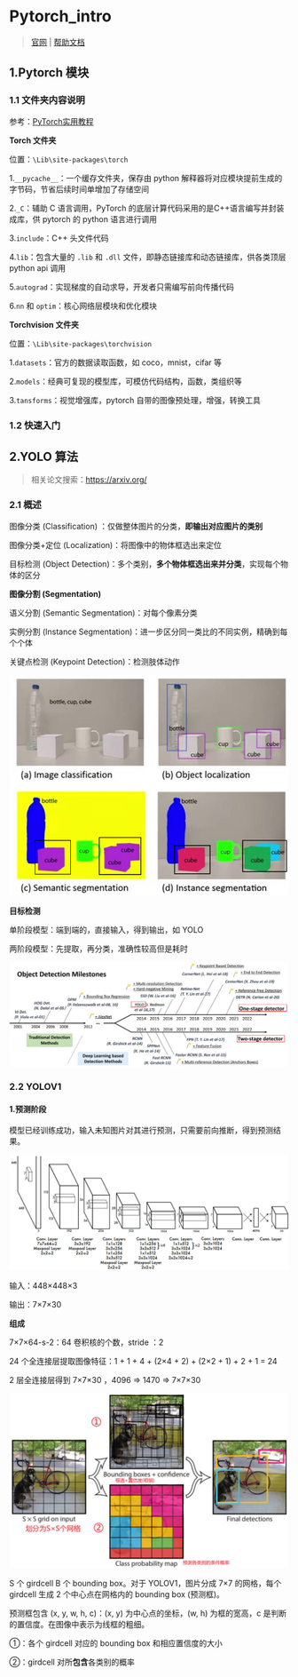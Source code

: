 # Pytorch_intro

> [官网](https://pytorch.org/) | [帮助文档](https://pytorch.org/docs/stable/index.html)

## 1.Pytorch 模块

### 1.1 文件夹内容说明

参考：[PyTorch实用教程](https://tingsongyu.github.io/PyTorch-Tutorial-2nd/chapter-1/1.1-PyTorch-Introduction.html) 

**Torch 文件夹**

位置：`\Lib\site-packages\torch` 

1.`__pycache__`：一个缓存文件夹，保存由 python 解释器将对应模块提前生成的字节码，节省后续时间单增加了存储空间

2.`_C`：辅助 C 语言调用，PyTorch 的底层计算代码采用的是C++语言编写并封装成库，供 pytorch 的 python 语言进行调用

3.`include`：C++ 头文件代码

4.`lib`：包含大量的 `.lib` 和 `.dll` 文件，即静态链接库和动态链接库，供各类顶层 python api 调用

5.`autograd`：实现梯度的自动求导，开发者只需编写前向传播代码

6.`nn` 和 `optim`：核心网络层模块和优化模块

**Torchvision 文件夹**

位置：`\Lib\site-packages\torchvision` 

1.`datasets`：官方的数据读取函数，如 coco，mnist，cifar 等

2.`models`：经典可复现的模型库，可模仿代码结构，函数，类组织等

3.`tansforms`：视觉增强库，pytorch 自带的图像预处理，增强，转换工具

### 1.2 快速入门







## 2.YOLO 算法

> 相关论文搜索：https://arxiv.org/

### 2.1 概述

图像分类 (Classification) ：仅做整体图片的分类，**即输出对应图片的类别**

图像分类+定位 (Localization)：将图像中的物体框选出来定位

目标检测 (Object Detection)：多个类别，**多个物体框选出来并分类**，实现每个物体的区分

**图像分割 (Segmentation)**

语义分割 (Semantic Segmentation)：对每个像素分类

实例分割 (Instance Segmentation)：进一步区分同一类比的不同实例，精确到每个个体

关键点检测 (Keypoint Detection)：检测肢体动作

![](img/03.jpg)

**目标检测**

单阶段模型：端到端的，直接输入，得到输出，如 YOLO

两阶段模型：先提取，再分类，准确性较高但是耗时

![](img/04.jpg)

### 2.2 YOLOV1

#### 1.预测阶段

模型已经训练成功，输入未知图片对其进行预测，只需要前向推断，得到预测结果。

![](img/05.jpg)

输入：448×448×3

输出：7×7×30

**组成**

7×7×64-s-2：64 卷积核的个数，stride ：2

24 个全连接层提取图像特征：1 + 1 + 4 + (2×4 + 2) + (2×2 + 1) + 2 + 1 = 24

2 层全连接层得到 7×7×30 ，4096 => 1470 => 7×7×30

![](img/06.jpg)

S 个 girdcell B 个 bounding box。对于 YOLOV1，图片分成 7×7 的网格，每个 girdcell 生成 2 个中心点在网格内的 bounding box (预测框)。

预测框包含 (x, y, w, h, c)：(x, y) 为中心点的坐标，(w, h) 为框的宽高，c 是判断的置信度。在图像中表示为线框的粗细。

①：各个 girdcell 对应的 bounding box 和相应置信度的大小

②：girdcell 对所**包含**各类别的概率

































